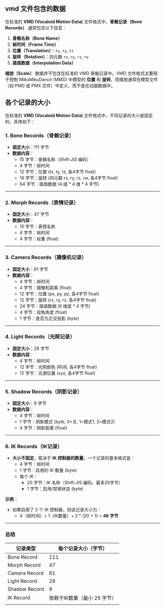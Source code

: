 ## vmd 文件包含的数据
在标准的 **VMD (Vocaloid Motion Data)** 文件格式中，**骨骼记录（Bone Records）** 通常包含以下信息：

1. **骨骼名称（Bone Name）**
2. **帧时间（Frame Time）**
3. **位置（Translation）**：`tx`, `ty`, `tz`
4. **旋转（Rotation）**：四元数 `rx`, `ry`, `rz`, `rw`
5. **插值数据（Interpolation Data）**

**缩放（Scale）** 数据并不包含在标准的 VMD 骨骼记录中。VMD 文件格式主要用于控制 MikuMikuDance (MMD) 中模型的 **位置** 和 **旋转**，而缩放通常在模型文件（如 PMD 或 PMX 文件）中定义，而不是在动画数据中。


## 各个记录的大小
在标准的 **VMD (Vocaloid Motion Data)** 文件格式中，不同记录的大小是固定的，具体如下：

### 1. **Bone Records（骨骼记录）**

- **固定大小**：111 字节
- **数据内容**：
    - 15 字节：骨骼名称（Shift-JIS 编码）
    - 4 字节：帧时间
    - 12 字节：位置 (tx, ty, tz, 各4字节 float)
    - 16 字节：旋转 (四元数 rx, ry, rz, rw, 各4字节 float)
    - 64 字节：插值数据 (4 组 * 4 维 * 4 字节)

---

### 2. **Morph Records（表情记录）**

- **固定大小**：47 字节
- **数据内容**：
    - 15 字节：表情名称
    - 4 字节：帧时间
    - 4 字节：权重 (float)

---

### 3. **Camera Records（摄像机记录）**

- **固定大小**：61 字节
- **数据内容**：
    - 4 字节：帧时间
    - 4 字节：摄像机距离 (float)
    - 12 字节：位置 (px, py, pz, 各4字节 float)
    - 12 字节：旋转 (rx, ry, rz, 各4字节 float)
    - 24 字节：插值数据 (6 维度 * 4 字节)
    - 4 字节：视角角度 (float)
    - 1 字节：是否为正交投影 (byte)

---

### 4. **Light Records（光照记录）**

- **固定大小**：28 字节
- **数据内容**：
    - 4 字节：帧时间
    - 12 字节：光照颜色 (RGB, 各4字节 float)
    - 12 字节：光源位置 (xyz, 各4字节 float)

---

### 5. **Shadow Records（阴影记录）**

- **固定大小**：9 字节
- **数据内容**：
    - 4 字节：帧时间
    - 1 字节：阴影模式 (byte, 0=关, 1=模式1, 2=模式2)
    - 4 字节：阴影距离 (float)

---

### 6. **IK Records（IK记录）**

- **大小不固定**，取决于 **IK 控制器的数量**，一个记录的基本格式是：
    - 4 字节：帧时间
    - 1 字节：启用的 IK 数量 (byte)
    - 每个 IK：
        - 20 字节：IK 名称（Shift-JIS 编码，最多20字节）
        - 1 字节：启用/禁用状态 (byte)

**示例：**

- 如果启用了 2 个 IK 控制器，则该记录大小为：
    - 4（帧时间）+ 1（IK数量）+ 2 * (20 + 1) = **46 字节**

---

### **总结**

| 记录类型          | 每个记录大小（字节）        |
| ------------- | ----------------- |
| Bone Record   | 111               |
| Morph Record  | 47                |
| Camera Record | 61                |
| Light Record  | 28                |
| Shadow Record | 9                 |
| IK Record     | 依赖于IK数量（最小 25 字节） |
|               |                   |

